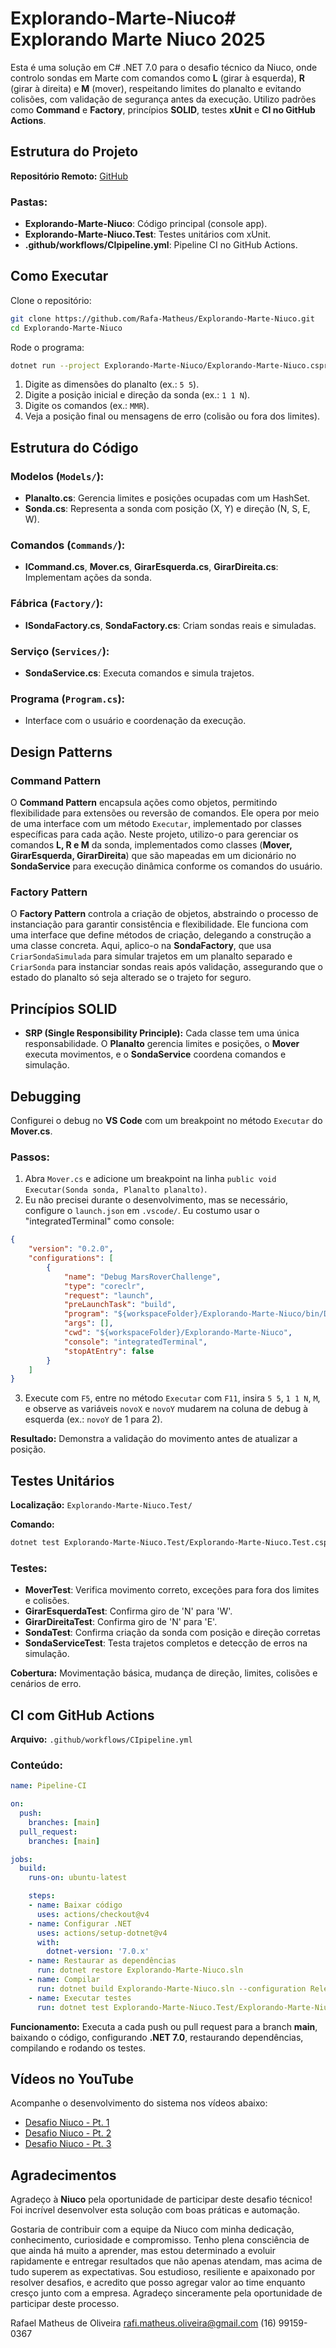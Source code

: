# Explorando-Marte-Niuco# Explorando Marte Niuco 2025

Esta é uma solução em C# .NET 7.0 para o desafio técnico da Niuco, onde controlo sondas em Marte com comandos como **L** (girar à esquerda), **R** (girar à direita) e **M** (mover), respeitando limites do planalto e evitando colisões, com validação de segurança antes da execução. Utilizo padrões como **Command** e **Factory**, princípios **SOLID**, testes **xUnit** e **CI no GitHub Actions**.

## Estrutura do Projeto

**Repositório Remoto:** [GitHub](https://github.com/Rafa-Matheus/Explorando-Marte-Niuco)

### Pastas:
- **Explorando-Marte-Niuco**: Código principal (console app).
- **Explorando-Marte-Niuco.Test**: Testes unitários com xUnit.
- **.github/workflows/CIpipeline.yml**: Pipeline CI no GitHub Actions.

## Como Executar

Clone o repositório:

```bash
git clone https://github.com/Rafa-Matheus/Explorando-Marte-Niuco.git
cd Explorando-Marte-Niuco
```

Rode o programa:

```bash
dotnet run --project Explorando-Marte-Niuco/Explorando-Marte-Niuco.csproj
```

1. Digite as dimensões do planalto (ex.: `5 5`).
2. Digite a posição inicial e direção da sonda (ex.: `1 1 N`).
3. Digite os comandos (ex.: `MMR`).
4. Veja a posição final ou mensagens de erro (colisão ou fora dos limites).

## Estrutura do Código

### Modelos (`Models/`):
- **Planalto.cs**: Gerencia limites e posições ocupadas com um HashSet.
- **Sonda.cs**: Representa a sonda com posição (X, Y) e direção (N, S, E, W).

### Comandos (`Commands/`):
- **ICommand.cs**, **Mover.cs**, **GirarEsquerda.cs**, **GirarDireita.cs**: Implementam ações da sonda.

### Fábrica (`Factory/`):
- **ISondaFactory.cs**, **SondaFactory.cs**: Criam sondas reais e simuladas.

### Serviço (`Services/`):
- **SondaService.cs**: Executa comandos e simula trajetos.

### Programa (`Program.cs`):
- Interface com o usuário e coordenação da execução.

## Design Patterns

### **Command Pattern**
O **Command Pattern** encapsula ações como objetos, permitindo flexibilidade para extensões ou reversão de comandos. Ele opera por meio de uma interface com um método `Executar`, implementado por classes específicas para cada ação. Neste projeto, utilizo-o para gerenciar os comandos **L, R e M** da sonda, implementados como classes (**Mover, GirarEsquerda, GirarDireita**) que são mapeadas em um dicionário no **SondaService** para execução dinâmica conforme os comandos do usuário.

### **Factory Pattern**
O **Factory Pattern** controla a criação de objetos, abstraindo o processo de instanciação para garantir consistência e flexibilidade. Ele funciona com uma interface que define métodos de criação, delegando a construção a uma classe concreta. Aqui, aplico-o na **SondaFactory**, que usa `CriarSondaSimulada` para simular trajetos em um planalto separado e `CriarSonda` para instanciar sondas reais após validação, assegurando que o estado do planalto só seja alterado se o trajeto for seguro.

## Princípios SOLID

- **SRP (Single Responsibility Principle):** Cada classe tem uma única responsabilidade. O **Planalto** gerencia limites e posições, o **Mover** executa movimentos, e o **SondaService** coordena comandos e simulação.

## Debugging

Configurei o debug no **VS Code** com um breakpoint no método `Executar` do **Mover.cs**.

### Passos:
1. Abra `Mover.cs` e adicione um breakpoint na linha `public void Executar(Sonda sonda, Planalto planalto)`.
2. Eu não precisei durante o desenvolvimento, mas se necessário, configure o `launch.json` em `.vscode/`. Eu costumo usar o "integratedTerminal" como console:

```json
{
    "version": "0.2.0",
    "configurations": [
        {
            "name": "Debug MarsRoverChallenge",
            "type": "coreclr",
            "request": "launch",
            "preLaunchTask": "build",
            "program": "${workspaceFolder}/Explorando-Marte-Niuco/bin/Debug/net7.0/Explorando-Marte-Niuco.dll",
            "args": [],
            "cwd": "${workspaceFolder}/Explorando-Marte-Niuco",
            "console": "integratedTerminal",
            "stopAtEntry": false
        }
    ]
}
```

3. Execute com `F5`, entre no método `Executar` com `F11`, insira `5 5`, `1 1 N`, `M`, e observe as variáveis `novoX` e `novoY` mudarem na coluna de debug à esquerda (ex.: `novoY` de 1 para 2).

**Resultado:** Demonstra a validação do movimento antes de atualizar a posição.

## Testes Unitários

**Localização:** `Explorando-Marte-Niuco.Test/`

**Comando:**

```bash
dotnet test Explorando-Marte-Niuco.Test/Explorando-Marte-Niuco.Test.csproj
```

### Testes:
- **MoverTest**: Verifica movimento correto, exceções para fora dos limites e colisões.
- **GirarEsquerdaTest**: Confirma giro de 'N' para 'W'.
- **GirarDireitaTest**: Confirma giro de 'N' para 'E'.
- **SondaTest**: Confirma criação da sonda com posição e direção corretas
- **SondaServiceTest**: Testa trajetos completos e detecção de erros na simulação.

**Cobertura:** Movimentação básica, mudança de direção, limites, colisões e cenários de erro.

## CI com GitHub Actions

**Arquivo:** `.github/workflows/CIpipeline.yml`

### Conteúdo:

```yaml
name: Pipeline-CI

on:
  push:
    branches: [main]
  pull_request:
    branches: [main]

jobs:
  build:
    runs-on: ubuntu-latest

    steps:
    - name: Baixar código
      uses: actions/checkout@v4
    - name: Configurar .NET
      uses: actions/setup-dotnet@v4
      with:
        dotnet-version: '7.0.x'
    - name: Restaurar as dependências
      run: dotnet restore Explorando-Marte-Niuco.sln
    - name: Compilar
      run: dotnet build Explorando-Marte-Niuco.sln --configuration Release --no-restore
    - name: Executar testes
      run: dotnet test Explorando-Marte-Niuco.Test/Explorando-Marte-Niuco.Test.csproj --configuration Release --no-build --verbosity normal
```

**Funcionamento:** Executa a cada push ou pull request para a branch **main**, baixando o código, configurando **.NET 7.0**, restaurando dependências, compilando e rodando os testes.

## Vídeos no YouTube

Acompanhe o desenvolvimento do sistema nos vídeos abaixo:

- [Desafio Niuco - Pt. 1](https://www.youtube.com/watch?v=cMezdz5UrRw&t=69s)
- [Desafio Niuco - Pt. 2](https://www.youtube.com/watch?v=nFcqDwDOTDM&t=752s)
- [Desafio Niuco - Pt. 3](https://www.youtube.com/watch?v=Te-oG943iQ8&t=4s)

## Agradecimentos

Agradeço à **Niuco** pela oportunidade de participar deste desafio técnico! Foi incrível desenvolver esta solução com boas práticas e automação. 

Gostaria de contribuir com a equipe da Niuco com minha dedicação, conhecimento, curiosidade e compromisso. Tenho plena consciência de que ainda há muito a aprender, mas estou determinado a evoluir rapidamente e entregar resultados que não apenas atendam, mas acima de tudo superem as expectativas. Sou estudioso, resiliente e apaixonado por resolver desafios, e acredito que posso agregar valor ao time enquanto cresço junto com a empresa. Agradeço sinceramente pela oportunidade de participar deste processo.

Rafael Matheus de Oliveira
rafi.matheus.oliveira@gmail.com
(16) 99159-0367
